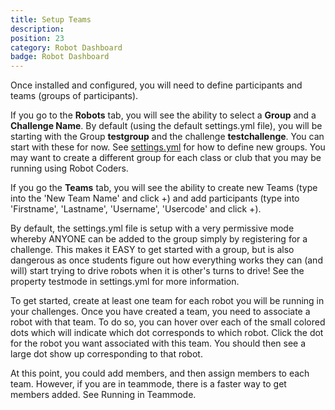 ```yaml
---
title: Setup Teams
description:
position: 23
category: Robot Dashboard
badge: Robot Dashboard
---
```


Once installed and configured, you will need to define participants and teams (groups of participants).

If you go to the **Robots** tab, you will see the ability to select a **Group** and a **Challenge Name**. By default (using the default settings.yml file), you will be starting with the Group **testgroup** and the challenge **testchallenge**. You can start with these for now. See [settings.yml](/settings-yml) for how to define new groups. You may want to create a different group for each class or club that you may be running using Robot Coders.

If you go the **Teams** tab, you will see the ability to create new Teams (type into the 'New Team Name' and click +) and add participants (type into 'Firstname', 'Lastname', 'Username', 'Usercode' and click +).

<alert type="danger">
By default, the settings.yml file is setup with a very permissive mode whereby ANYONE can be added to the group simply by registering for a challenge. This makes it EASY to get started with a group, but is also dangerous as once students figure out how everything works they can (and will) start trying to drive robots when it is other's turns to drive! See the property testmode in settings.yml for more information.
</alert>

To get started, create at least one team for each robot you will be running in your challenges. Once you have created a team, you need to associate a robot with that team. To do so, you can hover over each of the small colored dots which will indicate which dot corresponds to which robot. Click the dot for the robot you want associated with this team. You should then see a large dot show up corresponding to that robot.

At this point, you could add members, and then assign members to each team. However, if you are in teammode, there is a faster way to get members added. See Running in Teammode.
